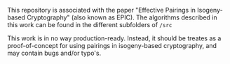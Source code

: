 This repository is associated with the paper "Effective Pairings in Isogeny-based Cryptography" (also known as EPIC).
The algorithms described in this work can be found in the different subfolders of `/src`

This work is in no way production-ready. Instead, it should be treates as a proof-of-concept for using pairings in isogeny-based cryptography,
and may contain bugs and/or typo's.
